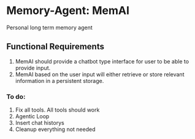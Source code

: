# Memory-Agent: MemAI
Personal long term memory agent

## Functional Requirements
1. MemAI should provide a chatbot type interface for user to be able to provide input.
2. MemAI based on the user input will either retrieve or store relevant information in a persistent storage.

### To do:
1. Fix all tools. All tools should work
2. Agentic Loop
3. Insert chat historys
4. Cleanup everything not needed